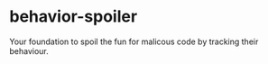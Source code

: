 # behavior-spoiler

Your foundation to spoil the fun for malicous code by tracking their behaviour.

